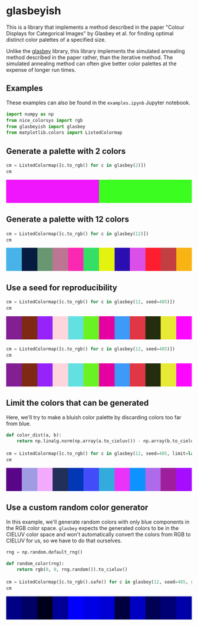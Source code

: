 # glasbeyish

This is a library that implements a method described in the paper "Colour
Displays for Categorical Images" by Glasbey et al. for finding optimal distinct
color palettes of a specified size.

Unlike the [glasbey](https://github.com/lmcinnes/glasbey) library, this library
implements the simulated annealing method described in the paper rather, than
the iterative method. The simulated annealing method can often give better color
palettes at the expense of longer run times.

## Examples

These examples can also be found in the `examples.ipynb` Jupyter notebook.

```python
import numpy as np
from nice_colorsys import rgb
from glasbeyish import glasbey
from matplotlib.colors import ListedColormap
```

## Generate a palette with 2 colors


```python
cm = ListedColormap([c.to_rgb() for c in glasbey(2)])
cm
```

![Two color colormap](images/output_2_1.png)


## Generate a palette with 12 colors


```python
cm = ListedColormap([c.to_rgb() for c in glasbey(12)])
cm
```

![Twelve color colormap](images/output_4_0.png)


## Use a seed for reproducibility


```python
cm = ListedColormap([c.to_rgb() for c in glasbey(12, seed=485)])
cm
```

![Twelve color colormap, created with seed 485](images/output_6_0.png)


```python
cm = ListedColormap([c.to_rgb() for c in glasbey(12, seed=485)])
cm
```

![The same twelve color colormap, created with seed 485](images/output_7_0.png)



## Limit the colors that can be generated

Here, we'll try to make a bluish color palette by discarding colors too far from
blue. 


```python
def color_dist(a, b):
    return np.linalg.norm(np.array(a.to_cieluv()) - np.array(b.to_cieluv()))

cm = ListedColormap([c.to_rgb() for c in glasbey(12, seed=485, limit=lambda x: color_dist(x, rgb(0, 0, 1)) < 100)])
cm
```

![Bluish color map](images/output_9_0.png)



## Use a custom random color generator

In this example, we'll generate random colors with only blue components in the
RGB color space. `glasbey` expects the generated colors to be in the CIELUV
color space and won't automatically convert the colors from RGB to CIELUV for
us, so we have to do that ourselves. 


```python
rng = np.random.default_rng()
```


```python
def random_color(rng):
    return rgb(0, 0, rng.random()).to_cieluv()
    
cm = ListedColormap([c.to_rgb().safe() for c in glasbey(12, seed=485, random_color=random_color)])
cm
```

![Blue color map](images/output_12_0.png)

